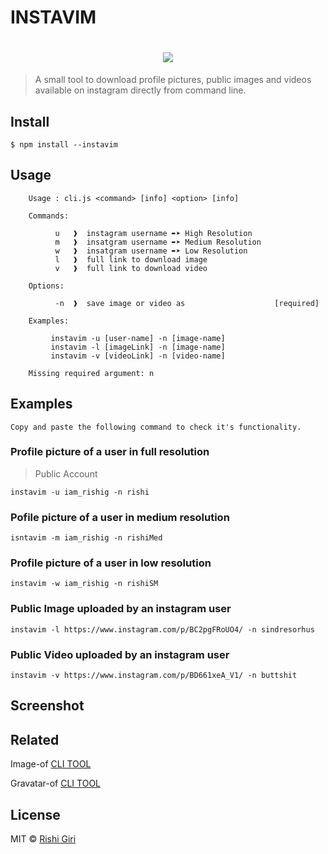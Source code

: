 # INSTAVIM

<h1 align="center">
<img src="http://rishigiri.com/github/instagram.png"></img>
</h1>

> A small tool to download profile pictures, public images and videos available on instagram directly from command line.

## Install

```
$ npm install --instavim
```

## Usage

```
    Usage : cli.js <command> [info] <option> [info]           

    Commands:

          u   ❱  instagram username ➨➤ High Resolution
          m   ❱  insatgram username ➨➤ Medium Resolution
          w   ❱  insatgram username ➨➤ Low Resolution
          l   ❱  full link to download image
          v   ❱  full link to download video

    Options:

          -n  ❱  save image or video as                    [required]

    Examples:

         instavim -u [user-name] -n [image-name]
         instavim -l [imageLink] -n [image-name]
         instavim -v [videoLink] -n [video-name]

    Missing required argument: n

```
## Examples
```
Copy and paste the following command to check it's functionality.
```

### Profile picture of a user in full resolution

> Public Account

```
instavim -u iam_rishig -n rishi
```

### Pofile picture of a user in medium resolution
```
isntavim -m iam_rishig -n rishiMed
```

### Profile picture of a user in low resolution
```
instavim -w iam_rishig -n rishiSM
```

### Public Image uploaded by an instagram user
```
instavim -l https://www.instagram.com/p/BC2pgFRoUO4/ -n sindresorhus
```

### Public Video uploaded by an instagram user
```
instavim -v https://www.instagram.com/p/BD661xeA_V1/ -n buttshit
```

## Screenshot


## Related

Image-of    [ CLI TOOL ](https://github.com/CodeDotJS/image-of)

Gravatar-of [ CLI TOOL ](https://github.com/CodeDotJS/gravatar-of)

## License

MIT © [Rishi Giri](http://rishigiri.com)
